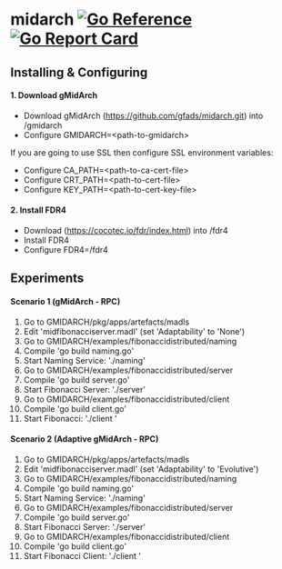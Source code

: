 # midarch [![Go Reference](https://pkg.go.dev/badge/github.com/gfads/midarch.svg)](https://pkg.go.dev/github.com/gfads/midarch) [![Go Report Card](https://goreportcard.com/badge/github.com/gfads/midarch)](https://goreportcard.com/report/github.com/gfads/midarch)

## Installing & Configuring

#### 1. Download gMidArch

- Download gMidArch (https://github.com/gfads/midarch.git) into <path>/gmidarch
- Configure GMIDARCH=\<path-to-gmidarch>

If you are going to use SSL then configure SSL environment variables:

- Configure CA_PATH=\<path-to-ca-cert-file>
- Configure CRT_PATH=\<path-to-cert-file>
- Configure KEY_PATH=\<path-to-cert-key-file>

#### 2. Install FDR4

- Download (https://cocotec.io/fdr/index.html) into <path>/fdr4
- Install FDR4
- Configure FDR4=<path>/fdr4

## Experiments

#### Scenario 1 (gMidArch - RPC)

1. Go to GMIDARCH/pkg/apps/artefacts/madls
2. Edit 'midfibonacciserver.madl' (set 'Adaptability' to 'None')
3. Go to GMIDARCH/examples/fibonaccidistributed/naming
4. Compile 'go build naming.go'
5. Start Naming Service: './naming'
6. Go to GMIDARCH/examples/fibonaccidistributed/server
7. Compile 'go build server.go'
8. Start Fibonacci Server: './server'
9. Go to GMIDARCH/examples/fibonaccidistributed/client
10. Compile 'go build client.go'
11. Start Fibonacci: './client <fibonacci-number> <number-of-requests>'

#### Scenario 2 (Adaptive gMidArch - RPC)

1. Go to GMIDARCH/pkg/apps/artefacts/madls
2. Edit 'midfibonacciserver.madl' (set 'Adaptability' to 'Evolutive')
3. Go to GMIDARCH/examples/fibonaccidistributed/naming
4. Compile 'go build naming.go'
5. Start Naming Service: './naming'
6. Go to GMIDARCH/examples/fibonaccidistributed/server
7. Compile 'go build server.go'
8. Start Fibonacci Server: './server'
9. Go to GMIDARCH/examples/fibonaccidistributed/client
10. Compile 'go build client.go'
11. Start Fibonacci Client: './client <fibonacci-number> <number-of-requests>'
